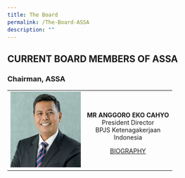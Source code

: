 ```yaml
---
title: The Board
permalink: /The-Board-ASSA
description: ""
---
```

## CURRENT BOARD MEMBERS OF ASSA


### Chairman, ASSA


<table>
	<tr>
			<td width="160px" ><img src="/images/ANGGORO%20EKO%20CAHYO.jpg" /></td>
			<td colspan="3" style="text-align:center">
					<p><strong>MR ANGGORO EKO CAHYO</strong> <br/>
						President Director <br/>
						BPJS Ketenagakerjaan<br/>
						Indonesia</p>
				<a class="bioButton" href="/Upload/director/pdf/39.pdf" target="_blank">
					BIOGRAPHY
				</a>
			</td>
	 </tr>
</table>